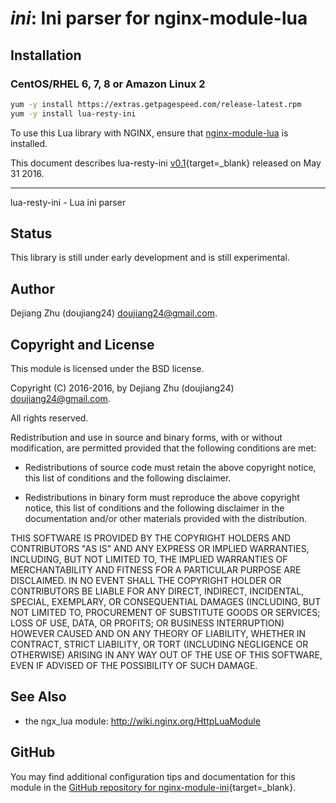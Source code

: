 # *ini*: Ini parser for nginx-module-lua


## Installation

### CentOS/RHEL 6, 7, 8 or Amazon Linux 2

```bash
yum -y install https://extras.getpagespeed.com/release-latest.rpm
yum -y install lua-resty-ini
```


To use this Lua library with NGINX, ensure that [nginx-module-lua](../modules/lua.md) is installed.

This document describes lua-resty-ini [v0.1](https://github.com/doujiang24/lua-resty-ini/releases/tag/v0.01){target=_blank} 
released on May 31 2016.
    
<hr />

lua-resty-ini - Lua ini parser

## Status

This library is still under early development and is still experimental.


## Author

Dejiang Zhu (doujiang24) <doujiang24@gmail.com>.


## Copyright and License

This module is licensed under the BSD license.

Copyright (C) 2016-2016, by Dejiang Zhu (doujiang24) <doujiang24@gmail.com>.

All rights reserved.

Redistribution and use in source and binary forms, with or without modification, are permitted provided that the following conditions are met:

* Redistributions of source code must retain the above copyright notice, this list of conditions and the following disclaimer.

* Redistributions in binary form must reproduce the above copyright notice, this list of conditions and the following disclaimer in the documentation and/or other materials provided with the distribution.

THIS SOFTWARE IS PROVIDED BY THE COPYRIGHT HOLDERS AND CONTRIBUTORS "AS IS" AND ANY EXPRESS OR IMPLIED WARRANTIES, INCLUDING, BUT NOT LIMITED TO, THE IMPLIED WARRANTIES OF MERCHANTABILITY AND FITNESS FOR A PARTICULAR PURPOSE ARE DISCLAIMED. IN NO EVENT SHALL THE COPYRIGHT HOLDER OR CONTRIBUTORS BE LIABLE FOR ANY DIRECT, INDIRECT, INCIDENTAL, SPECIAL, EXEMPLARY, OR CONSEQUENTIAL DAMAGES (INCLUDING, BUT NOT LIMITED TO, PROCUREMENT OF SUBSTITUTE GOODS OR SERVICES; LOSS OF USE, DATA, OR PROFITS; OR BUSINESS INTERRUPTION) HOWEVER CAUSED AND ON ANY THEORY OF LIABILITY, WHETHER IN CONTRACT, STRICT LIABILITY, OR TORT (INCLUDING NEGLIGENCE OR OTHERWISE) ARISING IN ANY WAY OUT OF THE USE OF THIS SOFTWARE, EVEN IF ADVISED OF THE POSSIBILITY OF SUCH DAMAGE.


## See Also
* the ngx_lua module: http://wiki.nginx.org/HttpLuaModule


## GitHub

You may find additional configuration tips and documentation for this module in the [GitHub repository for 
nginx-module-ini](https://github.com/doujiang24/lua-resty-ini){target=_blank}.